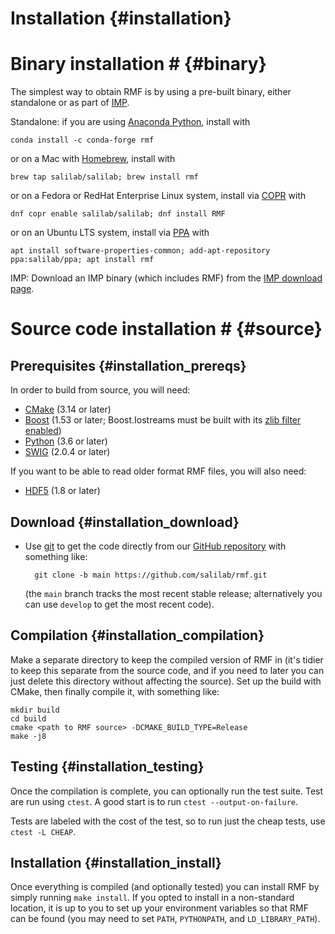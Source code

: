 Installation {#installation}
============

# Binary installation # {#binary}

The simplest way to obtain RMF is by using a pre-built binary, either
standalone or as part of [IMP](https://integrativemodeling.org).

Standalone: if you are using [Anaconda Python](https://www.anaconda.com/), install with

    conda install -c conda-forge rmf

or on a Mac with [Homebrew](https://brew.sh/), install with

    brew tap salilab/salilab; brew install rmf

or on a Fedora or RedHat Enterprise Linux system, install via
[COPR](https://copr.fedorainfracloud.org/coprs/salilab/salilab/) with

    dnf copr enable salilab/salilab; dnf install RMF

or on an Ubuntu LTS system, install via
[PPA](https://launchpad.net/~salilab/+archive/ubuntu/ppa) with

    apt install software-properties-common; add-apt-repository ppa:salilab/ppa; apt install rmf

IMP: Download an IMP binary (which includes RMF) from the
[IMP download page](https://integrativemodeling.org/download.html).

# Source code installation # {#source}

## Prerequisites {#installation_prereqs}

In order to build from source, you will need:

- [CMake](https://cmake.org) (3.14 or later)
- [Boost](https://www.boost.org) (1.53 or later; Boost.Iostreams must be built
  with its [zlib filter enabled](https://www.boost.org/doc/libs/1_67_0/libs/iostreams/doc/installation.html))
- [Python](https://www.python.org) (3.6 or later)
- [SWIG](http://www.swig.org) (2.0.4 or later)

If you want to be able to read older format RMF files, you will also need:

- [HDF5](https://www.hdfgroup.org/solutions/hdf5/) (1.8 or later)

## Download {#installation_download}

- Use [git](https://git-scm.com/) to get the code
  directly from our [GitHub repository](https://github.com/salilab/rmf)
  with something like:

        git clone -b main https://github.com/salilab/rmf.git

  (the `main` branch tracks the most recent stable
  release; alternatively you can use `develop` to get the most recent code).

## Compilation {#installation_compilation}

Make a separate directory to keep the compiled version of RMF in (it's tidier
to keep this separate from the source code, and if you need to later you can
just delete this directory without affecting the source). Set up the build
with CMake, then finally compile it, with something like:

    mkdir build
    cd build
    cmake <path to RMF source> -DCMAKE_BUILD_TYPE=Release
    make -j8

## Testing {#installation_testing}
Once the compilation is complete, you can optionally run the test suite.
Test are run using `ctest`. A good start is to run `ctest --output-on-failure`.

Tests are labeled with the cost of the test, so to run just the cheap tests,
use `ctest -L CHEAP`.

## Installation {#installation_install}

Once everything is compiled (and optionally tested) you can install RMF
by simply running `make install`. If you opted to install in a non-standard
location, it is up to you to set up your environment variables so that RMF
can be found (you may need to set `PATH`, `PYTHONPATH`, and `LD_LIBRARY_PATH`).
